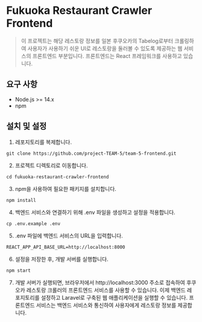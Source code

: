 # Fukuoka Restaurant Crawler Frontend
> 이 프로젝트는 해당 레스토랑 정보를 일본 후쿠오카의 Tabelog로부터 크롤링하여 사용자가 사용하기 쉬운 UI로 레스토랑을 둘러볼 수 있도록 제공하는 웹 서비스의 프론트엔드 부분입니다. 프론트엔드는 React 프레임워크를 사용하고 있습니다.

## 요구 사항
- Node.js >= 14.x
- npm


## 설치 및 설정


1. 레포지토리를 복제합니다.
  ```
  git clone https://github.com/project-TEAM-5/team-5-frontend.git
  ```

2. 프로젝트 디렉토리로 이동합니다.
  ```
  cd fukuoka-restaurant-crawler-frontend
  ```

3. npm을 사용하여 필요한 패키지를 설치합니다.
  ```
  npm install
  ```

4. 백엔드 서비스와 연결하기 위해 .env 파일을 생성하고 설정을 적용합니다.
  ```
  cp .env.example .env
  ```

5. .env 파일에 백엔드 서비스의 URL을 입력합니다.
  ```
  REACT_APP_API_BASE_URL=http://localhost:8000
  ```

6. 설정을 저장한 후, 개발 서버를 실행합니다.
  ```
  npm start
  ```
7. 개발 서버가 실행되면, 브라우저에서 http://localhost:3000 주소로 접속하여 후쿠오카 레스토랑 크롤러의 프론트엔드 서비스를 사용할 수 있습니다. 이제 백엔드 레포지토리를 설정하고 Laravel로 구축된 웹 애플리케이션을 실행할 수 있습니다. 프론트엔드 서비스는 백엔드 서비스와 통신하여 사용자에게 레스토랑 정보를 제공합니다.
